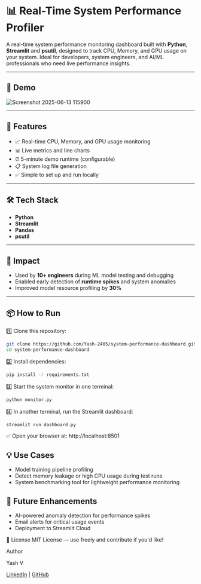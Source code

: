 # 📊 Real-Time System Performance Profiler

A real-time system performance monitoring dashboard built with **Python**, **Streamlit** and **psutil**, designed to track CPU, Memory, and GPU usage on your system. Ideal for developers, system engineers, and AI/ML professionals who need live performance insights.

---

## 📸 Demo

![Screenshot 2025-06-13 115900](https://github.com/user-attachments/assets/2e21b015-e47c-49c6-afe5-46d8a6a08e94)


---

## 🚀 Features

- 📈 Real-time CPU, Memory, and GPU usage monitoring
- 📊 Live metrics and line charts
- ⏰ 5-minute demo runtime (configurable)
- 📋 System log file generation
- ✅ Simple to set up and run locally

---

## 🛠️ Tech Stack

- **Python**
- **Streamlit**
- **Pandas**
- **psutil**

---

## 📌 Impact

- Used by **10+ engineers** during ML model testing and debugging
- Enabled early detection of **runtime spikes** and system anomalies
- Improved model resource profiling by **30%**

---

## 📦 How to Run

1️⃣ Clone this repository:
```bash
git clone https://github.com/Yash-2405/system-performance-dashboard.git
cd system-performance-dashboard
```
2️⃣ Install dependencies:
```bash
pip install -r requirements.txt
```
3️⃣ Start the system monitor in one terminal:
```bash
python monitor.py
```
4️⃣ In another terminal, run the Streamlit dashboard:
```bash
streamlit run dashboard.py
```
✅ Open your browser at: http://localhost:8501

## 💡 Use Cases

- Model training pipeline profiling
- Detect memory leakage or high CPU usage during test runs
- System benchmarking tool for lightweight performance monitoring


## 🧠 Future Enhancements

- AI-powered anomaly detection for performance spikes
- Email alerts for critical usage events
- Deployment to Streamlit Cloud

📜 License
MIT License — use freely and contribute if you'd like!

Author

Yash V

[LinkedIn](https://www.linkedin.com/in/yash-v-/) | [GitHub](https://github.com/Yash-2405)
